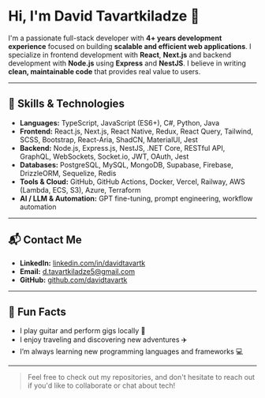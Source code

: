 # Hi, I'm David Tavartkiladze 👋

I'm a passionate full-stack developer with **4+ years development experience** focused on building **scalable and efficient web applications**. I specialize in frontend development with **React**, **Next.js** and backend development with **Node.js** using **Express** and **NestJS**. I believe in writing **clean, maintainable code** that provides real value to users.

---

## 🚀 Skills & Technologies

- **Languages:** TypeScript, JavaScript (ES6+), C#, Python, Java  
- **Frontend:** React.js, Next.js, React Native, Redux, React Query, Tailwind, SCSS, Bootstrap, React-Aria, ShadCN, MaterialUI, Jest  
- **Backend:** Node.js, Express.js, NestJS, .NET Core, RESTful API, GraphQL, WebSockets, Socket.io, JWT, OAuth, Jest  
- **Databases:** PostgreSQL, MySQL, MongoDB, Supabase, Firebase, DrizzleORM, Sequelize, Redis  
- **Tools & Cloud:** GitHub, GitHub Actions, Docker, Vercel, Railway, AWS (Lambda, ECS, S3), Azure, Terraform  
- **AI / LLM & Automation:** GPT fine-tuning, prompt engineering, workflow automation

---

## 📬 Contact Me

- **LinkedIn:** [linkedin.com/in/davidtavartk](https://www.linkedin.com/in/davidtavartk)  
- **Email:** d.tavartkiladze5@gmail.com  
- **GitHub:** [github.com/davidtavartk](https://www.github.com/davidtavartk)  

---

## 🌱 Fun Facts

- I play guitar and perform gigs locally 🎸  
- I enjoy traveling and discovering new adventures ✈️  
- I’m always learning new programming languages and frameworks 💻  

---

> Feel free to check out my repositories, and don't hesitate to reach out if you'd like to collaborate or chat about tech!
